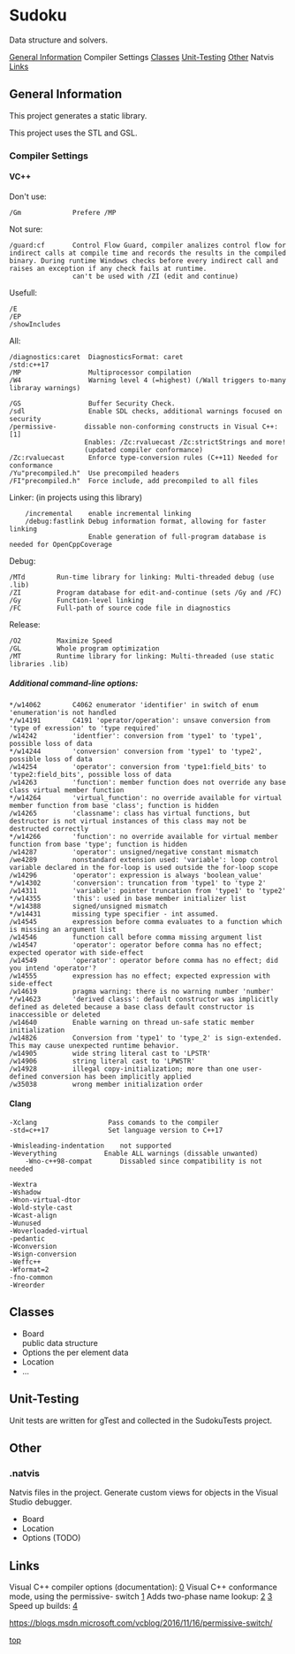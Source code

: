 ﻿<!----------------------------------------------------------------><a id="top"></a>
# Sudoku #
<!---------------------------------------------------------------->
<!-- Group > Package(this) > Component -->
<!-- Description -->
Data structure and solvers.

<!-- TOC -->
[General Information](#general)
	Compiler Settings
[Classes](#elements)
	<!-- win_app -->
[Unit-Testing](#test)
[Other](#other)
	Natvis
[Links](#link)

<!----------------------------------------------------------------><a id="general"></a>
## General Information ##
<!---------------------------------------------------------------->
<!-- Usage -->
This project generates a static library.

<!-- Compilation -->
<!-- libraries -->
This project uses the STL and GSL.

<!---------------------------------------------------------------->
### Compiler Settings ###

#### VC++ ####
Don't use:
```
/Gm				Prefere /MP
```

Not sure:
```
/guard:cf		Control Flow Guard, compiler analizes control flow for indirect calls at compile time and records the results in the compiled binary. During runtime Windows checks before every indirect call and raises an exception if any check fails at runtime. 
				can't be used with /ZI (edit and continue)
```
Usefull:
```
/E
/EP
/showIncludes
```

All:
```
/diagnostics:caret	DiagnosticsFormat: caret
/std:c++17			
/MP					Multiprocessor compilation
/W4					Warning level 4 (=highest) (/Wall triggers to-many libraray warnings)

/GS					Buffer Security Check.
/sdl				Enable SDL checks, additional warnings focused on security
/permissive-       dissable non-conforming constructs in Visual C++: [1]
                   Enables: /Zc:rvaluecast /Zc:strictStrings and more!
				   (updated compiler conformance)
/Zc:rvaluecast		Enforce type-conversion rules (C++11) Needed for conformance
/Yu"precompiled.h"	Use precompiled headers
/FI"precompiled.h"	Force include, add precompiled to all files
```

Linker: (in projects using this library)
```
	/incremental	enable incremental linking
	/debug:fastlink	Debug information format, allowing for faster linking
					Enable generation of full-program database is needed for OpenCppCoverage
```

Debug:
```
/MTd		Run-time library for linking: Multi-threaded debug (use .lib)
/ZI			Program database for edit-and-continue (sets /Gy and /FC)
/Gy			Function-level linking
/FC			Full-path of source code file in diagnostics
```

Release:
```
/O2			Maximize Speed
/GL			Whole program optimization
/MT			Runtime library for linking: Multi-threaded (use static libraries .lib)
```


##### Additional command-line options: #####
```
*/w14062		C4062 enumerator 'identifier' in switch of enum 'enumeration'is not handled
*/w14191		C4191 'operator/operation': unsave conversion from 'type of exression' to 'type required'
/w14242			'identfier': conversion from 'type1' to 'type1', possible loss of data
*/w14244		'conversion' conversion from 'type1' to 'type2', possible loss of data
/w14254			'operator': conversion from 'type1:field_bits' to 'type2:field_bits', possible loss of data
/w14263			'function': member function does not override any base class virtual member function
*/w14264		'virtual_function': no override available for virtual member function from base 'class'; function is hidden
/w14265			'classname': class has virtual functions, but destructor is not virtual instances of this class may not be destructed correctly
*/w14266		'function': no override available for virtual member function from base 'type'; function is hidden
/w14287			'operator': unsigned/negative constant mismatch
/we4289			nonstandard extension used: 'variable': loop control variable declared in the for-loop is used outside the for-loop scope
/w14296			'operator': expression is always 'boolean_value'
*/w14302		'conversion': truncation from 'type1' to 'type 2'
/w14311			'variable': pointer truncation from 'type1' to 'type2'
*/w14355		'this': used in base member initializer list
*/w14388		signed/unsigned mismatch
*/w14431		missing type specifier - int assumed.
/w14545			expression before comma evaluates to a function which is missing an argument list
/w14546			function call before comma missing argument list
/w14547			'operator': operator before comma has no effect; expected operator with side-effect
/w14549			'operator': operator before comma has no effect; did you intend 'operator'?
/w14555			expression has no effect; expected expression with side-effect
/w14619			pragma warning: there is no warning number 'number'
*/w14623		'derived classs': default constructor was implicitly defined as deleted because a base class default constructor is inaccessible or deleted
/w14640			Enable warning on thread un-safe static member initialization
/w14826			Conversion from 'type1' to 'type_2' is sign-extended. This may cause unexpected runtime behavior.
/w14905			wide string literal cast to 'LPSTR'
/w14906			string literal cast to 'LPWSTR'
/w14928			illegal copy-initialization; more than one user-defined conversion has been implicitly applied
/w35038			wrong member initialization order
```

#### Clang ####
```
-Xclang                  Pass comands to the compiler
-std=c++17               Set language version to C++17

-Wmisleading-indentation	not supported
-Weverything			Enable ALL warnings (dissable unwanted)
	-Wno-c++98-compat		Dissabled since compatibility is not needed

-Wextra
-Wshadow
-Wnon-virtual-dtor
-Wold-style-cast
-Wcast-align
-Wunused
-Woverloaded-virtual
-pedantic
-Wconversion
-Wsign-conversion
-Weffc++
-Wformat=2
-fno-common
-Wreorder
 ```




<!----------------------------------------------------------------><a id="elements"></a>
## Classes ##
<!---------------------------------------------------------------->
- Board  
	public data structure
- Options
	the per element data
- Location
- ...

<!----------------------------------------------------------------><a id="test"></a>
## Unit-Testing ##
<!---------------------------------------------------------------->
Unit tests are written for gTest and collected in the SudokuTests project.


<!----------------------------------------------------------------><a id="other"></a>
## Other ##
<!---------------------------------------------------------------->
### .natvis ###
<!---------------------------------------------------------------->
Natvis files in the project.
Generate custom views for objects in the Visual Studio debugger.
- Board
- Location
- Options (TODO)

<!---------------------------------------------------------------->


<!----------------------------------------------------------------><a id="link"></a>
## Links ##
<!---------------------------------------------------------------->
Visual C++ compiler options (documentation):
	[0](https://docs.microsoft.com/en-gb/cpp/build/reference/compiler-options-listed-by-category)
Visual C++ conformance mode, using the permissive- switch
	[1](https://blogs.msdn.microsoft.com/vcblog/2016/11/16/permissive-switch/)
	Adds two-phase name lookup:
		[2](https://blogs.msdn.microsoft.com/vcblog/2017/09/11/two-phase-name-lookup-support-comes-to-msvc/)
	[3](https://blogs.msdn.microsoft.com/vcblog/2017/06/28/security-features-in-microsoft-visual-c/)
Speed up builds:
[4](https://blogs.msdn.microsoft.com/vcblog/2016/10/26/recommendations-to-speed-c-builds-in-visual-studio/)

https://blogs.msdn.microsoft.com/vcblog/2016/11/16/permissive-switch/


[top](#top)
